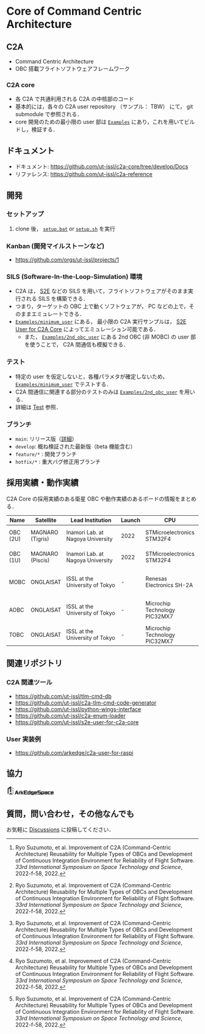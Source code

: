# Core of Command Centric Architecture

## C2A
- Command Centric Architecture
- OBC 搭載フライトソフトウェアフレームワーク

### C2A core
- 各 C2A で共通利用される C2A の中核部のコード
- 基本的には，各々の C2A user repository （サンプル： TBW） にて， git submodule で参照される．
- core 開発のための最小限の user 部は [`Examples`](./Examples) にあり，これを用いてビルドし，検証する．


## ドキュメント
- ドキュメント:  https://github.com/ut-issl/c2a-core/tree/develop/Docs
- リファレンス:  https://github.com/ut-issl/c2a-reference


## 開発
### セットアップ
1. clone 後， [`setup.bat`](./setup.bat) or [`setup.sh`](./setup.sh) を実行

### Kanban (開発マイルストーンなど)
- https://github.com/orgs/ut-issl/projects/1

### SILS (Software-In-the-Loop-Simulation) 環境
- C2A は， [S2E](https://github.com/ut-issl/s2e-core) などの SILS を用いて，フライトソフトウェアがそのまま実行される SILS を構築できる．
- つまり，ターゲットの OBC 上で動くソフトウェアが， PC などの上で，そのままエミュレートできる．
- [`Examples/minimum_user`](./Examples/minimum_user) にある， 最小限の C2A 実行サンプルは， [S2E User for C2A Core](https://github.com/ut-issl/s2e-user-for-c2a-core) によってエミュレーション可能である．
    - また， [`Examples/2nd_obc_user`](./Examples/2nd_obc_user) にある 2nd OBC (非 MOBC) の user 部を使うことで， C2A 間通信も模擬できる．

### テスト
- 特定の user を仮定しないと，各種パラメタが確定しないため， [`Examples/minimum_user`](./Examples/minimum_user) でテストする．
- C2A 間通信に関連する部分のテストのみは [`Examples/2nd_obc_user`](./Examples/2nd_obc_user) を用いる．
- 詳細は [Test](./Examples/minimum_user/src/src_user/Test) 参照．

### ブランチ
- `main`: リリース版（[詳細](./Docs/General/release.md)）
- `develop`: 概ね検証された最新版（beta 機能含む）
- `feature/*` : 開発ブランチ
- `hotfix/*` : 重大バグ修正用ブランチ


## 採用実績・動作実績
C2A Core の採用実績のある衛星 OBC や動作実績のあるボードの情報をまとめる．

| Name | Satellite | &nbsp;&nbsp;&nbsp;Lead&nbsp;Institution&nbsp;&nbsp;&nbsp; | Launch | CPU | &nbsp;&nbsp;&nbsp;Clock&nbsp;&nbsp;&nbsp; | &nbsp;&nbsp;&nbsp;&nbsp;&nbsp;&nbsp;&nbsp;&nbsp;&nbsp;&nbsp;ROM&nbsp;&nbsp;&nbsp;&nbsp;&nbsp;&nbsp;&nbsp;&nbsp;&nbsp;&nbsp; | &nbsp;&nbsp;&nbsp;&nbsp;&nbsp;&nbsp;&nbsp;&nbsp;&nbsp;&nbsp;RAM&nbsp;&nbsp;&nbsp;&nbsp;&nbsp;&nbsp;&nbsp;&nbsp;&nbsp;&nbsp; | &nbsp;&nbsp;&nbsp;&nbsp;&nbsp;&nbsp;&nbsp;&nbsp;NVRAM&nbsp;&nbsp;&nbsp;&nbsp;&nbsp;&nbsp;&nbsp;&nbsp; | &nbsp;&nbsp;&nbsp;&nbsp;&nbsp;&nbsp;&nbsp;&nbsp;Storage&nbsp;&nbsp;&nbsp;&nbsp;&nbsp;&nbsp;&nbsp;&nbsp; | &nbsp;&nbsp;&nbsp;&nbsp;&nbsp;&nbsp;&nbsp;&nbsp;&nbsp;&nbsp;Interface&nbsp;&nbsp;&nbsp;&nbsp;&nbsp;&nbsp;&nbsp;&nbsp;&nbsp;&nbsp; | Reference |
| -- | -- | -- | -- | -- | -- | -- | -- | -- | -- | -- | -- |
| OBC (2U) | MAGNARO (Tigris) | Inamori Lab. at Nagoya University | 2022 | STMicroelectronics STM32F4 | 90 MHz | 2 MiB internal ROM | 384 KiB internal RAM, 500 KiB external SRAM | 524 KiB MRAM, 131 KiB EEPROM | 16 GB SD card | UART, SPI, I2C, GPIO, ADC, DCMI | [^1] |
| OBC (1U) | MAGNARO (Piscis) | Inamori Lab. at Nagoya University | 2022 | STMicroelectronics STM32F4 | 45 MHz | 2 MiB internal ROM | 384 KiB internal RAM, 500 KiB external SRAM | 524 KiB MRAM, 131 KiB EEPROM | 16 GB SD card | UART, SPI, I2C, GPIO, ADC, DCMI | [^1] |
| MOBC | ONGLAISAT | ISSL at the University of Tokyo | - | Renesas Electronics SH-2A | 200 MHz | 2.5 MiB internal ROM | 128 KiB internal RAM, 8 MiB external SRAM | 2 MiB MRAM | 2 GiB NAND flash memory | UART (RS422, LVTTL), CCSDS (LVTTL), GPIO (LVTTL), ADC | [^1] |
| AOBC | ONGLAISAT | ISSL at the University of Tokyo | - | Microchip Technology PIC32MX7 | 80 MHz | 512 KiB internal ROM | 128 KiB internal RAM | 512 KiB FRAM | None | UART (RS422, RS485, LVTTL), SPI, I2C, GPIO (LVTTL), ADC | [^1] |
| TOBC | ONGLAISAT | ISSL at the University of Tokyo | - | Microchip Technology PIC32MX7 | 30 MHz | 512 KiB internal ROM | 128 KiB internal RAM | None | None | UART (LVTTL), I2C, GPIO (LVTTL), ADC | [^1] |


[^1]: Ryo Suzumoto, et al. Improvement of C2A (Command-Centric Architecture) Reusability for Multiple Types of OBCs and Development of Continuous Integration Environment for Reliability of Flight Software. _33rd International Symposium on Space Technology and Science_, 2022-f-58, 2022.


## 関連リポジトリ
### C2A 関連ツール
- https://github.com/ut-issl/tlm-cmd-db
- https://github.com/ut-issl/c2a-tlm-cmd-code-generator
- https://github.com/ut-issl/python-wings-interface
- https://github.com/ut-issl/c2a-enum-loader
- https://github.com/ut-issl/s2e-user-for-c2a-core


### User 実装例
- https://github.com/arkedge/c2a-user-for-raspi


## 協力
[<img src="./Docs/Img/arkedgespace_logo.png" width="25%" alt="ArkEdge Space Inc.">](https://arkedgespace.com/)


## 質問，問い合わせ，その他なんでも
お気軽に [Discussions](https://github.com/ut-issl/c2a-core/discussions) に投稿してください．
